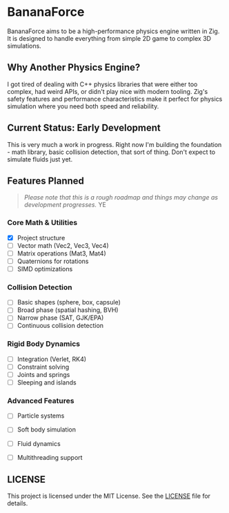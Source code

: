 # BananaForce
 
 BananaForce aims to be a high-performance physics engine written in Zig. It is designed to handle everything from simple 2D game to complex 3D simulations.
 
 
 ## Why Another Physics Engine?
 
 I got tired of dealing with C++ physics libraries that were either too complex, had weird APIs, or didn't play nice with modern tooling. Zig's safety features and performance characteristics make it perfect for physics simulation where you need both speed and reliability.
 
 ## Current Status: Early Development
 
 This is very much a work in progress. Right now I'm building the foundation - math library, basic collision detection, that sort of thing. Don't expect to simulate fluids just yet.
 
 ## Features Planned
 
 > *Please note that this is a rough roadmap and things may change as development progresses.* YE
 
 ### Core Math & Utilities
 - [x] Project structure
 - [ ] Vector math (Vec2, Vec3, Vec4)
 - [ ] Matrix operations (Mat3, Mat4)
 - [ ] Quaternions for rotations
 - [ ] SIMD optimizations
 
 ### Collision Detection
 - [ ] Basic shapes (sphere, box, capsule)
 - [ ] Broad phase (spatial hashing, BVH)
 - [ ] Narrow phase (SAT, GJK/EPA)
 - [ ] Continuous collision detection
 
 ### Rigid Body Dynamics
 - [ ] Integration (Verlet, RK4)
 - [ ] Constraint solving
 - [ ] Joints and springs
 - [ ] Sleeping and islands
 
 ### Advanced Features
 - [ ] Particle systems
 - [ ] Soft body simulation
 - [ ] Fluid dynamics
 - [ ] Multithreading support
 
 
 ## LICENSE
 This project is licensed under the MIT License. See the [LICENSE](LICENSE) file for details.
   
